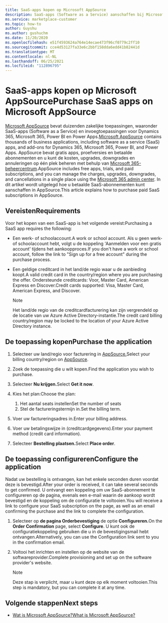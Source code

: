 ```yaml
---
title: SaaS-apps kopen op Microsoft AppSource
description: SaaS-apps (Software as a Service) aanschaffen bij Microsoft-partners op Microsoft AppSource.
ms.service: marketplace-customer
ms.topic: how-to
author: Guyshu
ms.author: gushuchm
ms.date: 11/20/2020
ms.openlocfilehash: e51f4593624a764e14ecae473f96cf0779c2ff10
ms.sourcegitcommit: cce4d53127fa33e6c2bbf158dda6edd41b82441d
ms.translationtype: MT
ms.contentlocale: nl-NL
ms.lasthandoff: 06/25/2021
ms.locfileid: "112896795"
---
```

# <a name="purchase-saas-apps-on-microsoft-appsource"></a><span data-ttu-id="37c0f-103">SaaS-apps kopen op Microsoft AppSource</span><span class="sxs-lookup"><span data-stu-id="37c0f-103">Purchase SaaS apps on Microsoft AppSource</span></span>

<span data-ttu-id="37c0f-104">[Microsoft AppSource](https://appsource.microsoft.com/) bevat duizenden zakelijke toepassingen, waaronder SaaS-apps (Software as a Service) en invoegtoepassingen voor Dynamics 365, Microsoft 365, Power BI en Power Apps.</span><span class="sxs-lookup"><span data-stu-id="37c0f-104">[Microsoft AppSource](https://appsource.microsoft.com/) contains thousands of business applications, including software as a service (SaaS) apps, and add-ons for Dynamics 365, Microsoft 365, Power BI, and Power Apps.</span></span> <span data-ttu-id="37c0f-105">AppSource bevat gratis apps, proefversies en betaalde abonnementen en u kunt de kosten, upgrades, downgrades en annuleringen op één plek beheren met behulp van [Microsoft 365-beheercentrum](/microsoft-365/admin/admin-overview/about-the-admin-center).</span><span class="sxs-lookup"><span data-stu-id="37c0f-105">AppSource includes free apps, trials, and paid subscriptions, and you can manage the charges, upgrades, downgrades, and cancellations in a single place using the [Microsoft 365 admin center](/microsoft-365/admin/admin-overview/about-the-admin-center).</span></span> <span data-ttu-id="37c0f-106">In dit artikel wordt uitgelegd hoe u betaalde SaaS-abonnementen kunt aanschaffen in AppSource.</span><span class="sxs-lookup"><span data-stu-id="37c0f-106">This article explains how to purchase paid SaaS subscriptions in AppSource.</span></span>

## <a name="requirements"></a><span data-ttu-id="37c0f-107">Vereisten</span><span class="sxs-lookup"><span data-stu-id="37c0f-107">Requirements</span></span>

<span data-ttu-id="37c0f-108">Voor het kopen van een SaaS-app is het volgende vereist:</span><span class="sxs-lookup"><span data-stu-id="37c0f-108">Purchasing a SaaS app requires the following:</span></span>

- <span data-ttu-id="37c0f-109">Een werk- of schoolaccount.</span><span class="sxs-lookup"><span data-stu-id="37c0f-109">A work or school account.</span></span> <span data-ttu-id="37c0f-110">Als u geen werk- of schoolaccount hebt, volgt u de koppeling 'Aanmelden voor een gratis account' tijdens het aankoopproces.</span><span class="sxs-lookup"><span data-stu-id="37c0f-110">If you don't have a work or school account, follow the link to "Sign up for a free account" during the purchase process.</span></span>

- <span data-ttu-id="37c0f-111">Een geldige creditcard in het land/de regio waar u de aanbieding koopt.</span><span class="sxs-lookup"><span data-stu-id="37c0f-111">A valid credit card in the country/region where you are purchasing the offer.</span></span> <span data-ttu-id="37c0f-112">Ondersteunde creditcards: Voor, Master Card, American Express en Discover.</span><span class="sxs-lookup"><span data-stu-id="37c0f-112">Credit cards supported: Visa, Master Card, American Express, and Discover.</span></span>

    > [!Note]
    > <span data-ttu-id="37c0f-113">Het land/de regio van de creditcardfacturering kan zijn vergrendeld op de locatie van uw Azure Active Directory-instantie.</span><span class="sxs-lookup"><span data-stu-id="37c0f-113">The credit card billing country/region may be locked to the location of your Azure Active Directory instance.</span></span>

## <a name="purchase-the-application"></a><span data-ttu-id="37c0f-114">De toepassing kopen</span><span class="sxs-lookup"><span data-stu-id="37c0f-114">Purchase the application</span></span>

1. <span data-ttu-id="37c0f-115">Selecteer uw land/regio voor facturering in [AppSource.](https://appsource.microsoft.com/)</span><span class="sxs-lookup"><span data-stu-id="37c0f-115">Select your billing country/region on [AppSource](https://appsource.microsoft.com/).</span></span>
1. <span data-ttu-id="37c0f-116">Zoek de toepassing die u wilt kopen.</span><span class="sxs-lookup"><span data-stu-id="37c0f-116">Find the application you wish to purchase.</span></span>
1. <span data-ttu-id="37c0f-117">Selecteer **Nu krijgen.**</span><span class="sxs-lookup"><span data-stu-id="37c0f-117">Select **Get it now**.</span></span>
1. <span data-ttu-id="37c0f-118">Kies het plan:</span><span class="sxs-lookup"><span data-stu-id="37c0f-118">Choose the plan:</span></span>

    1. <span data-ttu-id="37c0f-119">Het aantal seats instellen</span><span class="sxs-lookup"><span data-stu-id="37c0f-119">Set the number of seats</span></span>
    1. <span data-ttu-id="37c0f-120">Stel de factureringstermijn in.</span><span class="sxs-lookup"><span data-stu-id="37c0f-120">Set the billing term.</span></span>

1. <span data-ttu-id="37c0f-121">Voer uw factureringsadres in.</span><span class="sxs-lookup"><span data-stu-id="37c0f-121">Enter your billing address.</span></span>
1. <span data-ttu-id="37c0f-122">Voer uw betalingswijze in (creditcardgegevens).</span><span class="sxs-lookup"><span data-stu-id="37c0f-122">Enter your payment method (credit card information).</span></span>
1. <span data-ttu-id="37c0f-123">Selecteer **Bestelling plaatsen.**</span><span class="sxs-lookup"><span data-stu-id="37c0f-123">Select **Place order**.</span></span>

## <a name="configure-the-application"></a><span data-ttu-id="37c0f-124">De toepassing configureren</span><span class="sxs-lookup"><span data-stu-id="37c0f-124">Configure the application</span></span>

<span data-ttu-id="37c0f-125">Nadat uw bestelling is ontvangen, kan het enkele seconden duren voordat deze is bevestigd.</span><span class="sxs-lookup"><span data-stu-id="37c0f-125">After your order is received, it can take several seconds to get confirmed.</span></span> <span data-ttu-id="37c0f-126">U ontvangt een koppeling om uw SaaS-abonnement te configureren op de pagina, evenals een e-mail waarin de aankoop wordt bevestigd en de koppeling om de configuratie te voltooien.</span><span class="sxs-lookup"><span data-stu-id="37c0f-126">You will receive a link to configure your SaaS subscription on the page, as well as an email confirming the purchase and the link to complete the configuration.</span></span>

1. <span data-ttu-id="37c0f-127">Selecteer op **de pagina Orderbevestiging** de optie **Configureren.**</span><span class="sxs-lookup"><span data-stu-id="37c0f-127">On the **Order Confirmation** page, select **Configure**.</span></span> <span data-ttu-id="37c0f-128">U kunt ook de configuratiekoppeling gebruiken die u in de bevestigingsmail hebt ontvangen.</span><span class="sxs-lookup"><span data-stu-id="37c0f-128">Alternatively, you can use the Configuration link sent to you in the confirmation email.</span></span>
1. <span data-ttu-id="37c0f-129">Voltooi het inrichten en instellen op de website van de softwareprovider.</span><span class="sxs-lookup"><span data-stu-id="37c0f-129">Complete provisioning and set up on the software provider's website.</span></span>

    > [!Note]
    > <span data-ttu-id="37c0f-130">Deze stap is verplicht, maar u kunt deze op elk moment voltooien.</span><span class="sxs-lookup"><span data-stu-id="37c0f-130">This step is mandatory, but you can complete it at any time.</span></span>

## <a name="next-steps"></a><span data-ttu-id="37c0f-131">Volgende stappen</span><span class="sxs-lookup"><span data-stu-id="37c0f-131">Next steps</span></span>

- [<span data-ttu-id="37c0f-132">Wat is Microsoft AppSource?</span><span class="sxs-lookup"><span data-stu-id="37c0f-132">What is Microsoft AppSource?</span></span>](appsource-overview.md)
